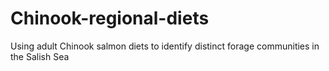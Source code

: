 # Chinook-regional-diets
Using adult Chinook salmon diets to identify distinct forage communities in the Salish Sea
